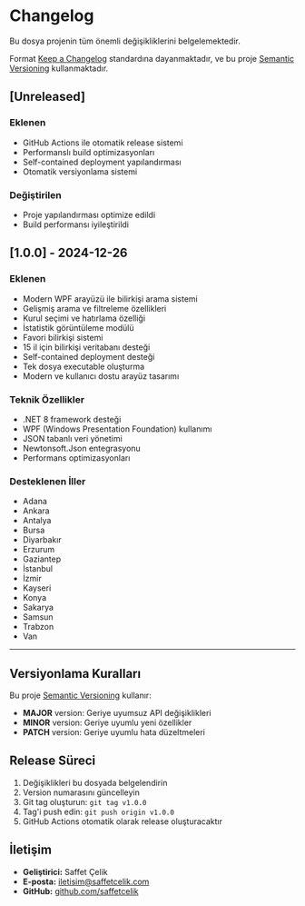 # Changelog

Bu dosya projenin tüm önemli değişikliklerini belgelemektedir.

Format [Keep a Changelog](https://keepachangelog.com/en/1.0.0/) standardına dayanmaktadır,
ve bu proje [Semantic Versioning](https://semver.org/spec/v2.0.0.html) kullanmaktadır.

## [Unreleased]

### Eklenen
- GitHub Actions ile otomatik release sistemi
- Performanslı build optimizasyonları
- Self-contained deployment yapılandırması
- Otomatik versiyonlama sistemi

### Değiştirilen
- Proje yapılandırması optimize edildi
- Build performansı iyileştirildi

## [1.0.0] - 2024-12-26

### Eklenen
- Modern WPF arayüzü ile bilirkişi arama sistemi
- Gelişmiş arama ve filtreleme özellikleri
- Kurul seçimi ve hatırlama özelliği
- İstatistik görüntüleme modülü
- Favori bilirkişi sistemi
- 15 il için bilirkişi veritabanı desteği
- Self-contained deployment desteği
- Tek dosya executable oluşturma
- Modern ve kullanıcı dostu arayüz tasarımı

### Teknik Özellikler
- .NET 8 framework desteği
- WPF (Windows Presentation Foundation) kullanımı
- JSON tabanlı veri yönetimi
- Newtonsoft.Json entegrasyonu
- Performans optimizasyonları

### Desteklenen İller
- Adana
- Ankara
- Antalya
- Bursa
- Diyarbakır
- Erzurum
- Gaziantep
- İstanbul
- İzmir
- Kayseri
- Konya
- Sakarya
- Samsun
- Trabzon
- Van

---

## Versiyonlama Kuralları

Bu proje [Semantic Versioning](https://semver.org/) kullanır:

- **MAJOR** version: Geriye uyumsuz API değişiklikleri
- **MINOR** version: Geriye uyumlu yeni özellikler
- **PATCH** version: Geriye uyumlu hata düzeltmeleri

## Release Süreci

1. Değişiklikleri bu dosyada belgelendirin
2. Version numarasını güncelleyin
3. Git tag oluşturun: `git tag v1.0.0`
4. Tag'i push edin: `git push origin v1.0.0`
5. GitHub Actions otomatik olarak release oluşturacaktır

## İletişim

- **Geliştirici:** Saffet Çelik
- **E-posta:** iletisim@saffetcelik.com
- **GitHub:** [github.com/saffetcelik](https://github.com/saffetcelik)
